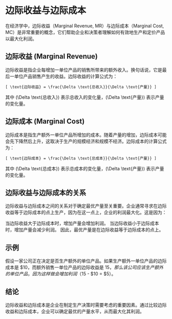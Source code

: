 # 边际收益与边际成本

在经济学中，边际收益（Marginal Revenue, MR）与边际成本（Marginal Cost, MC）是非常重要的概念，它们帮助企业和决策者理解如何有效地生产和定价产品以最大化利润。

## 边际收益 (Marginal Revenue)
边际收益是指企业每增加一单位产品的销售所带来的额外收入。换句话说，它是最后一单位产品销售产生的收益。边际收益的计算公式为：
```
[ \text{边际收益} = \frac{\Delta \text{总收入}}{\Delta \text{产量}} ]
```
其中 (\Delta \text{总收入}) 表示总收入的变化量，(\Delta \text{产量}) 表示产量的变化量。

## 边际成本 (Marginal Cost)
边际成本是指生产额外一单位产品所增加的成本。随着产量的增加，边际成本可能会先下降然后上升，这取决于生产的规模经济和规模不经济。边际成本的计算公式为：
```
[ \text{边际成本} = \frac{\Delta \text{总成本}}{\Delta \text{产量}} ]
```
其中 (\Delta \text{总成本}) 表示总成本的变化量，(\Delta \text{产量}) 表示产量的变化量。

## 边际收益与边际成本的关系
边际收益与边际成本之间的关系对于确定最优产量至关重要。企业通常寻求在边际收益等于边际成本的点上生产，因为在这一点上，企业的利润最大化。这是因为：

当边际收益大于边际成本时，增加产量会增加利润。
当边际收益小于边际成本时，增加产量会减少利润。
因此，最优产量是在边际收益等于边际成本的点上。

## 示例
假设一家公司正在决定是否生产额外的单位产品。如果生产额外一单位产品的边际成本是 $10，而额外销售一单位产品的边际收益是 $15，那么该公司应该生产额外的单位产品，因为这样做会增加利润（$15 - $10 = $5）。

## 结论
边际收益和边际成本是企业在制定生产决策时需要考虑的重要因素。通过比较边际收益和边际成本，企业可以确定最优的产量水平，从而最大化其利润。